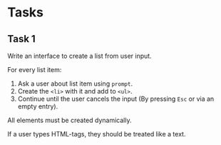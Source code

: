 
# Tasks

## Task 1

Write an interface to create a list from user input.

For every list item: 
1. Ask a user about list item using `prompt`.
2. Create the `<li>` with it and add to `<ul>`.
3. Continue until the user cancels the input (By pressing `Esc` or via an empty entry).

All elements must be created dynamically.

If a user types HTML-tags, they should be treated like a text.
